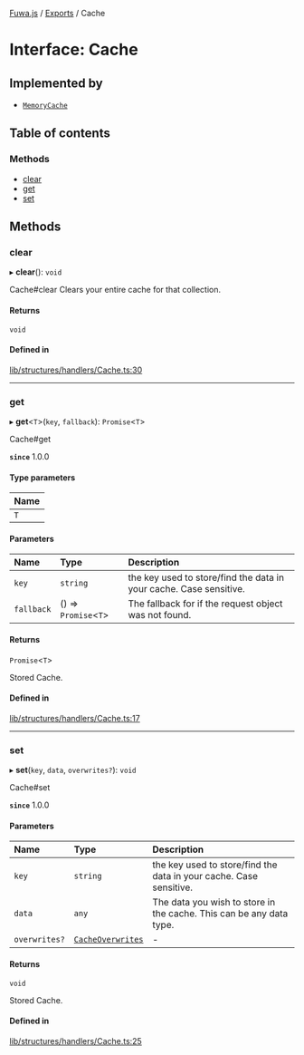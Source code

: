 [Fuwa.js](../README.md) / [Exports](../modules.md) / Cache

# Interface: Cache

## Implemented by

- [`MemoryCache`](../classes/MemoryCache.md)

## Table of contents

### Methods

- [clear](Cache.md#clear)
- [get](Cache.md#get)
- [set](Cache.md#set)

## Methods

### clear

▸ **clear**(): `void`

Cache#clear
Clears your entire cache for that collection.

#### Returns

`void`

#### Defined in

[lib/structures/handlers/Cache.ts:30](https://github.com/fuwajs/fuwa.js/blob/ca6b509/src/lib/structures/handlers/Cache.ts#L30)

___

### get

▸ **get**<`T`\>(`key`, `fallback`): `Promise`<`T`\>

Cache#get

**`since`** 1.0.0

#### Type parameters

| Name |
| :------ |
| `T` |

#### Parameters

| Name | Type | Description |
| :------ | :------ | :------ |
| `key` | `string` | the key used to store/find the data in your cache. Case sensitive. |
| `fallback` | () => `Promise`<`T`\> | The fallback for if the request object was not found. |

#### Returns

`Promise`<`T`\>

Stored Cache.

#### Defined in

[lib/structures/handlers/Cache.ts:17](https://github.com/fuwajs/fuwa.js/blob/ca6b509/src/lib/structures/handlers/Cache.ts#L17)

___

### set

▸ **set**(`key`, `data`, `overwrites?`): `void`

Cache#set

**`since`** 1.0.0

#### Parameters

| Name | Type | Description |
| :------ | :------ | :------ |
| `key` | `string` | the key used to store/find the data in your cache. Case sensitive. |
| `data` | `any` | The data you wish to store in the cache. This can be any data type. |
| `overwrites?` | [`CacheOverwrites`](CacheOverwrites.md) | - |

#### Returns

`void`

Stored Cache.

#### Defined in

[lib/structures/handlers/Cache.ts:25](https://github.com/fuwajs/fuwa.js/blob/ca6b509/src/lib/structures/handlers/Cache.ts#L25)

